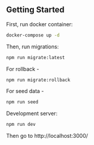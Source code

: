## Getting Started

First, run docker container:

```bash
docker-compose up -d
```

Then, run migrations:

```bash
npm run migrate:latest
```

For rollback -

```bash
npm run migrate:rollback
```

For seed data -

```bash
npm run seed
```

Development server:

```bash
npm run dev
```
Then go to http://localhost:3000/


